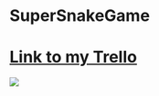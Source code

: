 # SuperSnakeGame

# [Link to my Trello](https://trello.com/b/VjQSTc0L/supersnakegame)

![]("./images/snakewireframe.png")
